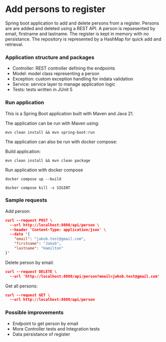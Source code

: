 # Add persons to register

Spring boot application to add and delete persons from a register. Persons are are added and deleted using a REST API. A person is repsesented by email, firstname and lastname. The register is kept in memory with no persistance. The repository is represented by a HashMap for quick add and retrieval.

### Application structure and packages

- Controller: REST controller defining the endpoints
- Model: model class representing a person
- Exception: custom exception handling for indata validation
- Service: service layer to manage application logic
- Tests: tests written in JUnit 5

### Run application

This is a Spring Boot application built with Maven and Java 21.

The application can be run with Maven using:

```
mvn clean install && mvn spring-boot:run
```

The application can also be run with docker compose:

Build application:

```
mvn clean install && mvn clean package
```

Run application with docker compose

```
docker compose up --build

docker compose kill -s SIGINT
```

### Sample requests

Add person:

```json
curl --request POST \
  --url http://localhost:8080/api/person \
  --header 'Content-Type: application/json' \
  --data '{
	"email": "jakob.test@gmail.com",
	"firstname": "Jakob",
	"lastname": "Hamilton"
}'
```

Delete person by email:

```json
curl --request DELETE \
  --url 'http://localhost:8080/api/person?email=jakob.test@gmail.com'
```

Get all persons:

```json
curl --request GET \
  --url http://localhost:8080/api/person
```

### Possible improvements

- Endpoint to get person by email
- More Controller tests and Integration tests
- Data persistance of register

